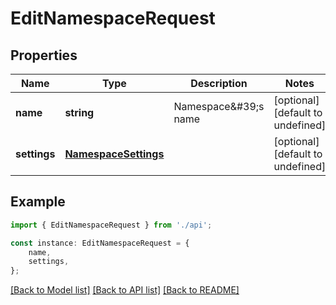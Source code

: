 # EditNamespaceRequest


## Properties

Name | Type | Description | Notes
------------ | ------------- | ------------- | -------------
**name** | **string** | Namespace\&#39;s name | [optional] [default to undefined]
**settings** | [**NamespaceSettings**](NamespaceSettings.md) |  | [optional] [default to undefined]

## Example

```typescript
import { EditNamespaceRequest } from './api';

const instance: EditNamespaceRequest = {
    name,
    settings,
};
```

[[Back to Model list]](../README.md#documentation-for-models) [[Back to API list]](../README.md#documentation-for-api-endpoints) [[Back to README]](../README.md)
